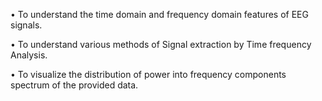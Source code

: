 
•	To understand the time domain and frequency domain features of EEG signals.

•	To understand various methods of Signal extraction by Time frequency Analysis.

•	 To visualize the distribution of power into frequency components spectrum of the provided data.	
